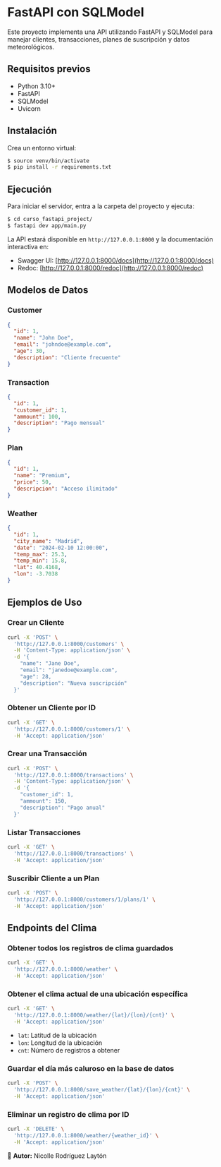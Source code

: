 # FastAPI con SQLModel

Este proyecto implementa una API utilizando FastAPI y SQLModel para manejar clientes, transacciones, planes de suscripción y datos meteorológicos.

## Requisitos previos

- Python 3.10+
- FastAPI
- SQLModel
- Uvicorn

## Instalación

Crea un entorno virtual:

```sh
$ source venv/bin/activate  
$ pip install -r requirements.txt
```

## Ejecución

Para iniciar el servidor, entra a la carpeta del proyecto y ejecuta:

```sh
$ cd curso_fastapi_project/
$ fastapi dev app/main.py
```

La API estará disponible en `http://127.0.0.1:8000` y la documentación interactiva en:

- Swagger UI: [http://127.0.0.1:8000/docs](http://127.0.0.1:8000/docs)
- Redoc: [http://127.0.0.1:8000/redoc](http://127.0.0.1:8000/redoc)

## Modelos de Datos

### Customer
```json
{
  "id": 1,
  "name": "John Doe",
  "email": "johndoe@example.com",
  "age": 30,
  "description": "Cliente frecuente"
}
```

### Transaction
```json
{
  "id": 1,
  "customer_id": 1,
  "ammount": 100,
  "description": "Pago mensual"
}
```

### Plan
```json
{
  "id": 1,
  "name": "Premium",
  "price": 50,
  "descripcion": "Acceso ilimitado"
}
```

### Weather
```json
{
  "id": 1,
  "city_name": "Madrid",
  "date": "2024-02-10 12:00:00",
  "temp_max": 25.3,
  "temp_min": 15.8,
  "lat": 40.4168,
  "lon": -3.7038
}
```

## Ejemplos de Uso

### Crear un Cliente

```sh
curl -X 'POST' \
  'http://127.0.0.1:8000/customers' \
  -H 'Content-Type: application/json' \
  -d '{
    "name": "Jane Doe",
    "email": "janedoe@example.com",
    "age": 28,
    "description": "Nueva suscripción"
  }'
```

### Obtener un Cliente por ID

```sh
curl -X 'GET' \
  'http://127.0.0.1:8000/customers/1' \
  -H 'Accept: application/json'
```

### Crear una Transacción

```sh
curl -X 'POST' \
  'http://127.0.0.1:8000/transactions' \
  -H 'Content-Type: application/json' \
  -d '{
    "customer_id": 1,
    "ammount": 150,
    "description": "Pago anual"
  }'
```

### Listar Transacciones

```sh
curl -X 'GET' \
  'http://127.0.0.1:8000/transactions' \
  -H 'Accept: application/json'
```

### Suscribir Cliente a un Plan

```sh
curl -X 'POST' \
  'http://127.0.0.1:8000/customers/1/plans/1' \
  -H 'Accept: application/json'
```

## Endpoints del Clima

### Obtener todos los registros de clima guardados
```sh
curl -X 'GET' \
  'http://127.0.0.1:8000/weather' \
  -H 'Accept: application/json'
```

### Obtener el clima actual de una ubicación específica
```sh
curl -X 'GET' \
  'http://127.0.0.1:8000/weather/{lat}/{lon}/{cnt}' \
  -H 'Accept: application/json'
```
- `lat`: Latitud de la ubicación
- `lon`: Longitud de la ubicación
- `cnt`: Número de registros a obtener

### Guardar el día más caluroso en la base de datos
```sh
curl -X 'POST' \
  'http://127.0.0.1:8000/save_weather/{lat}/{lon}/{cnt}' \
  -H 'Accept: application/json'
```

### Eliminar un registro de clima por ID
```sh
curl -X 'DELETE' \
  'http://127.0.0.1:8000/weather/{weather_id}' \
  -H 'Accept: application/json'
```

📌 **Autor:** Nicolle Rodríguez Laytón

